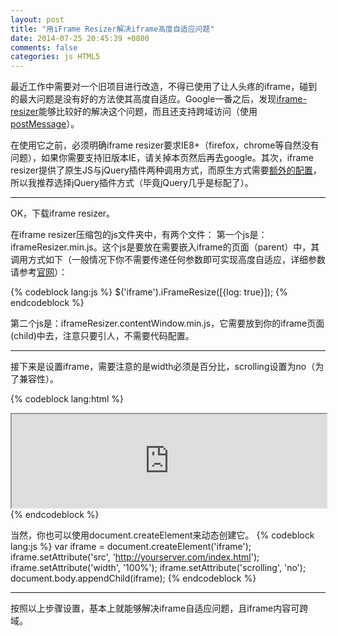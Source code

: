 ```yaml
---
layout: post
title: "用iFrame Resizer解决iframe高度自适应问题"
date: 2014-07-25 20:45:39 +0800
comments: false 
categories: js HTML5
---
```

  最近工作中需要对一个旧项目进行改造，不得已使用了让人头疼的iframe，碰到的最大问题是没有好的方法使其高度自适应。Google一番之后，发现[iframe-resizer](http://davidjbradshaw.github.io/iframe-resizer/)能够比较好的解决这个问题，而且还支持跨域访问（使用[postMessage](https://developer.mozilla.org/en-US/docs/Web/API/window.postMessage)）。
    
  在使用它之前，必须明确iframe resizer要求IE8+（firefox，chrome等自然没有问题），如果你需要支持旧版本IE，请关掉本页然后再去google。其次，iframe resizer提供了原生JS与jQuery插件两种调用方式，<!-- more -->而原生方式需要[额外的配置](http://davidjbradshaw.github.io/iframe-resizer/#browser-compatibility)，所以我推荐选择jQuery插件方式（毕竟jQuery几乎是标配了）。  
  
  ___
  
  OK，下载iframe resizer。

  在iframe resizer压缩包的js文件夹中，有两个文件：
  第一个js是：iframeResizer.min.js。这个js是要放在需要嵌入iframe的页面（parent）中，其调用方式如下（一般情况下你不需要传递任何参数即可实现高度自适应，详细参数请参考[官网](http://davidjbradshaw.github.io/iframe-resizer/#options)）：

{% codeblock lang:js %}
$('iframe').iFrameResize([{log: true}]);
{% endcodeblock %}

  第二个js是：iframeResizer.contentWindow.min.js，它需要放到你的iframe页面(child)中去，注意只要引人，不需要代码配置。
  ***
  
  接下来是设置iframe，需要注意的是width必须是百分比，scrolling设置为no（为了兼容性）。

{% codeblock lang:html %}
<iframe src="http://yourserver.com/index.html" width="100%" scrolling="no"></iframe>
{% endcodeblock %}
  
  当然，你也可以使用document.createElement来动态创建它。
{% codeblock lang:js %}
var iframe = document.createElement('iframe');
iframe.setAttribute('src', 'http://yourserver.com/index.html');
iframe.setAttribute('width', '100%');
iframe.setAttribute('scrolling', 'no');
document.body.appendChild(iframe);
{% endcodeblock %}

  ***
  
  按照以上步骤设置，基本上就能够解决iframe自适应问题，且iframe内容可跨域。
 
